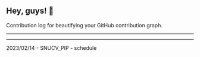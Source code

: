 ## Hey, guys! 👋

Contribution log for beautifying your GitHub contribution graph.

---



---

2023/02/14 - SNUCV_PIP - schedule